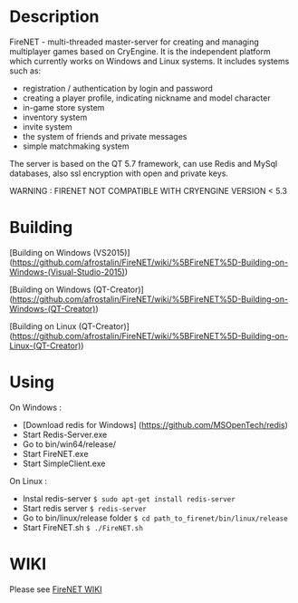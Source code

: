 # Description
FireNET - multi-threaded master-server for creating and managing multiplayer games based on CryEngine. 
It is the independent platform which currently works on Windows and Linux systems. 
It includes systems such as: 
* registration / authentication by login and password
* creating a player profile, indicating nickname and model character
* in-game store system
* inventory system
* invite system
* the system of friends and private messages
* simple matchmaking system

The server is based on the QT 5.7 framework, can use Redis and MySql databases, also ssl encryption with open and private keys.

WARNING : FIRENET NOT COMPATIBLE WITH CRYENGINE VERSION < 5.3

# Building

[Building on Windows (VS2015)] (https://github.com/afrostalin/FireNET/wiki/%5BFireNET%5D-Building-on-Windows-(Visual-Studio-2015))

[Building on Windows (QT-Creator)] (https://github.com/afrostalin/FireNET/wiki/%5BFireNET%5D-Building-on-Windows-(QT-Creator))

[Building on Linux (QT-Creator)] (https://github.com/afrostalin/FireNET/wiki/%5BFireNET%5D-Building-on-Linux-(QT-Creator))

# Using

On Windows :

* [Download redis for Windows] (https://github.com/MSOpenTech/redis)
* Start Redis-Server.exe
* Go to bin/win64/release/
* Start FireNET.exe
* Start SimpleClient.exe

On Linux :

* Instal redis-server `$ sudo apt-get install redis-server`
* Start redis server `$ redis-server`
* Go to bin/linux/release folder `$ cd path_to_firenet/bin/linux/release`
* Start FireNET.sh `$ ./FireNET.sh`

# WIKI

Please see [FireNET WIKI](https://github.com/afrostalin/FireNET/wiki)